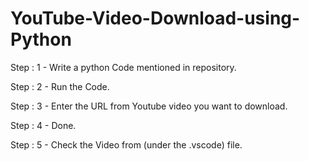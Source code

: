 # YouTube-Video-Download-using-Python

Step : 1 - Write a python Code mentioned in repository.

Step : 2 - Run the Code.

Step : 3 - Enter the URL from Youtube video you want to download.

Step : 4 - Done.

Step : 5 - Check the Video from (under the .vscode) file.
